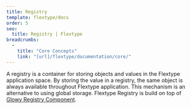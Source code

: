 ```yaml
---
title: Registry
template: flextype/docs
order: 5
seo:
  title: Registry | Flextype
breadcrumbs:
  -
    title: "Core Concepts"
    link: "[url]/flextype/documentation/core/"
---
```


A registry is a container for storing objects and values in the Flextype application space. By storing the value in a registry, the same object is always available throughout Flextype application. This mechanism is an alternative to using global storage. Flextype Registry is build on top of [Glowy Registry Component]([url]/glowyphp/registry).